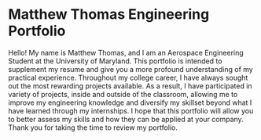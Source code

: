 # Matthew Thomas Engineering Portfolio
Hello! My name is Matthew Thomas, and I am an Aerospace Engineering 
Student at the University of Maryland. This portfolio is intended to supplement my 
resume and give you a more profound understanding of my practical experience.
Throughout my college career, I have always sought out the most rewarding projects 
available. As a result, I have participated in variety of projects, inside and outside of 
the classroom, allowing me to improve my engineering knowledge and diversify my 
skillset beyond what I have learned through my internships. I hope that this portfolio
will allow you to better assess my skills and how they can be applied at your 
company. Thank you for taking the time to review my portfolio.
